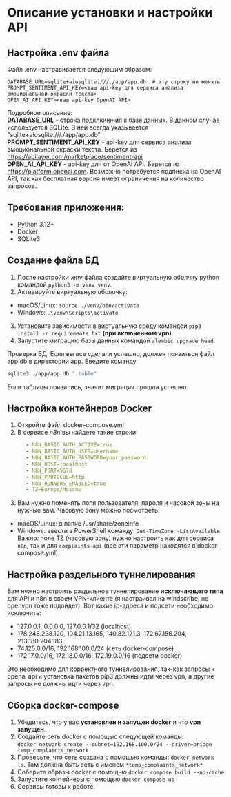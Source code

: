 # Описание установки и настройки API

## Настройка .env файла
Файл .env настравивается следующим образом:
```
DATABASE_URL=sqlite+aiosqlite:///./app/app.db  # эту строку не менять
PROMPT_SENTIMENT_API_KEY=<ваш api-key для сервиса анализа эмоциональной окраски текста>
OPEN_AI_API_KEY=<ваш api-key OpenAI API>
```

Подробное описание:<br>
**DATABASE_URL** - строка подключения к базе данных. В данном случае используется SQLite. В ней всегда указывается "sqlite+aiosqlite:///./app/app.db"<br>
**PROMPT_SENTIMENT_API_KEY** - api-key для сервиса анализа эмоциональной окраски текста. Берется из https://apilayer.com/marketplace/sentiment-api<br>
**OPEN_AI_API_KEY** - api-key для от OpenAI API. Берется из https://platform.openai.com. Возможно потребуется подписка на OpenAI API, так как бесплатная версия имеет ограничения на количество запросов.<br>

## Требования приложения:
- Python 3.12+
- Docker
- SQLite3


## Создание файла БД
1. После настройки .env файла создайте виртуальную оболчку python командой `python3 -m venv venv`.
2. Активируйте виртуальную оболочку:
- macOS/Linux: `source ./venv/bin/activate`
- Windows: `.\venv\Scripts\activate`
3. Установите зависимости в виртуальную среду командой `pip3 install -r requirements.txt` **(при включенном vpn)**.
4. Запустите миграцию базы данных командой `alembic upgrade head`.

Проверка БД:
Если вы все сделали успешно, должен появиться файл app.db в директории app. Введите команду:
```bash
sqlite3 ./app/app.db ".table"
```
Если таблицы появились, значит миграция прошла успешно.

## Настройка контейнеров Docker
1. Откройте файл docker-compose.yml
2. В сервисе *n8n* вы найдете такие строки:
```yaml
      - N8N_BASIC_AUTH_ACTIVE=true
      - N8N_BASIC_AUTH_USER=username
      - N8N_BASIC_AUTH_PASSWORD=your_password
      - N8N_HOST=localhost
      - N8N_PORT=5678
      - N8N_PROTOCOL=http
      - N8N_RUNNERS_ENABLED=true
      - TZ=Europe/Moscow
```

3. Вам нужно поменять поля пользователя, пароля и часовой зоны на нужные вам. Часовую зону можно посмотреть:
- macOS/Linux: в папке /usr/share/zoneinfo
- Windows: ввести в PowerShell команду: `Get-TimeZone -ListAvailable`<br>
Важно: поле TZ (часовую зону) нужно настроить как для сервиса `n8n`, так и для `complaints-api` (все эти параметр находятся в docker-compose.yml).

## Настройка раздельного туннелирования
Вам нужно настроить раздельное туннелирование **исключающего типа** для API и n8n в своем VPN-клиенте (я настраивал на windscribe, но openvpn тоже подойдет). Вот какие ip-адреса и подсети необходимо исключить:
- 127.0.0.1, 0.0.0.0, 127.0.0.1/32 (localhost)
- 178.248.238.120, 104.21.13.165, 140.82.121.3, 172.67.156.204, 213.180.204.183
- 74.125.0.0/16, 192.168.100.0/24 (сеть docker-compose)
- 172.17.0.0/16, 172.18.0.0/16, 172.19.0.0/16 (подсети docker)

Это необходимо для корректного туннелирования, так-как запросы к openai api и установка пакетов pip3 должны идти через vpn, а другие запросы не должны идти через vpn.

## Сборка docker-compose
1. Убедитесь, что у вас **установлен и запущен docker** и что **vpn запущен**.
2. Создайте сеть docker с помощью следующей команды:<br>
`docker network create --subnet=192.168.100.0/24 --driver=bridge temp_complaints_network`
3. Проверьте, что сеть создана с помощью команды: `docker network ls`. Там должна быть сеть с именем `*temp_complaints_network*`
4. Соберите образы docker с помощью `docker compose build --no-cache`
5. Запустите контейнеры с помощью `docker compose up`
6. Сервисы готовы к работе!
